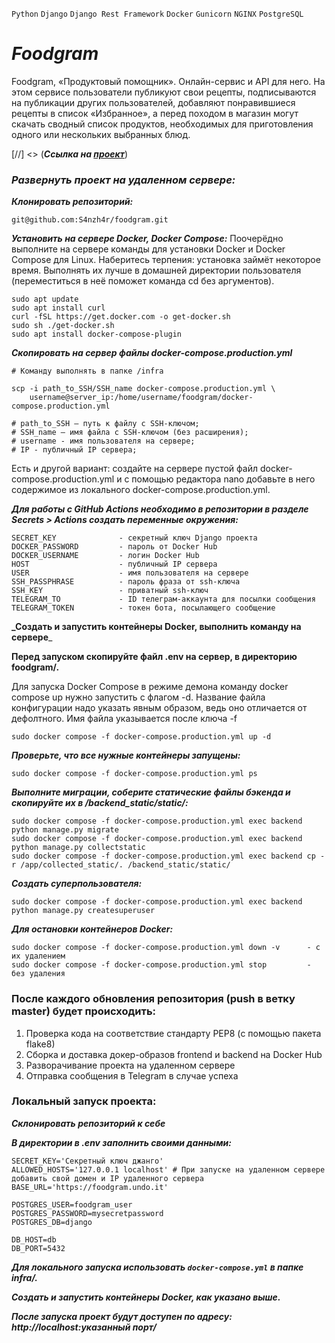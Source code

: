 `Python` `Django` `Django Rest Framework` `Docker` `Gunicorn` `NGINX` `PostgreSQL`

# **_Foodgram_**
Foodgram, «Продуктовый помощник». Онлайн-сервис и API для него. На этом сервисе пользователи публикуют свои рецепты, подписываются на публикации других пользователей, добавляют понравившиеся рецепты в список «Избранное», а перед походом в магазин могут скачать сводный список продуктов, необходимых для приготовления одного или нескольких выбранных блюд.

[//] <> (**_Ссылка на [проект](https://foodgram.undo.it/recipes "Гиперссылка к проекту.")_**)


### _Развернуть проект на удаленном сервере:_

**_Клонировать репозиторий:_**
```
git@github.com:S4nzh4r/foodgram.git
```
**_Установить на сервере Docker, Docker Compose:_**
Поочерёдно выполните на сервере команды для установки Docker и Docker Compose для Linux. Наберитесь терпения: установка займёт некоторое время. Выполнять их лучше в домашней директории пользователя (переместиться в неё поможет команда cd без аргументов).

```
sudo apt update
sudo apt install curl
curl -fSL https://get.docker.com -o get-docker.sh
sudo sh ./get-docker.sh
sudo apt install docker-compose-plugin
```
**_Скопировать на сервер файлы docker-compose.production.yml_**
```
# Команду выполнять в папке /infra

scp -i path_to_SSH/SSH_name docker-compose.production.yml \
    username@server_ip:/home/username/foodgram/docker-compose.production.yml

# path_to_SSH — путь к файлу с SSH-ключом;
# SSH_name — имя файла с SSH-ключом (без расширения);
# username - имя пользователя на сервере;
# IP - публичный IP сервера;
```

Есть и другой вариант: создайте на сервере пустой файл docker-compose.production.yml и с помощью редактора nano добавьте в него содержимое из локального docker-compose.production.yml.

**_Для работы с GitHub Actions необходимо в репозитории в разделе Secrets > Actions создать переменные окружения:_**
```
SECRET_KEY              - секретный ключ Django проекта
DOCKER_PASSWORD         - пароль от Docker Hub
DOCKER_USERNAME         - логин Docker Hub
HOST                    - публичный IP сервера
USER                    - имя пользователя на сервере
SSH_PASSPHRASE          - пароль фраза от ssh-ключа
SSH_KEY                 - приватный ssh-ключ
TELEGRAM_TO             - ID телеграм-аккаунта для посылки сообщения
TELEGRAM_TOKEN          - токен бота, посылающего сообщение
```

**_Создать и запустить контейнеры Docker, выполнить команду на сервере**_

**Перед запуском скопируйте файл .env на сервер, в директорию foodgram/.**

Для запуска Docker Compose в режиме демона команду docker compose up нужно запустить с флагом -d.
Название файла конфигурации надо указать явным образом, ведь оно отличается от дефолтного. Имя файла указывается после ключа -f
```
sudo docker compose -f docker-compose.production.yml up -d
```
**_Проверьте, что все нужные контейнеры запущены:_**
```
sudo docker compose -f docker-compose.production.yml ps
```
**_Выполните миграции, соберите статические файлы бэкенда и скопируйте их в /backend\_static/static/:_**
```
sudo docker compose -f docker-compose.production.yml exec backend python manage.py migrate
sudo docker compose -f docker-compose.production.yml exec backend python manage.py collectstatic
sudo docker compose -f docker-compose.production.yml exec backend cp -r /app/collected_static/. /backend_static/static/
```
**_Создать суперпользователя:_**
```
sudo docker compose -f docker-compose.production.yml exec backend python manage.py createsuperuser
```
**_Для остановки контейнеров Docker:_**
```
sudo docker compose -f docker-compose.production.yml down -v      - с их удалением
sudo docker compose -f docker-compose.production.yml stop         - без удаления
```
### После каждого обновления репозитория (push в ветку master) будет происходить:

1. Проверка кода на соответствие стандарту PEP8 (с помощью пакета flake8)
2. Сборка и доставка докер-образов frontend и backend на Docker Hub
3. Разворачивание проекта на удаленном сервере
4. Отправка сообщения в Telegram в случае успеха

### Локальный запуск проекта:

**_Склонировать репозиторий к себе_**

**_В директории в .env заполнить своими данными:_**
```
SECRET_KEY='Секретный ключ джанго'
ALLOWED_HOSTS='127.0.0.1 localhost' # При запуске на удаленном сервере добавить свой домен и IP удаленного сервера
BASE_URL='https://foodgram.undo.it'

POSTGRES_USER=foodgram_user
POSTGRES_PASSWORD=mysecretpassword
POSTGRES_DB=django

DB_HOST=db
DB_PORT=5432
```
**_Для локального запуска использовать `docker-compose.yml` в папке infra/._**

**_Создать и запустить контейнеры Docker, как указано выше._**

**_После запуска проект будут доступен по адресу: http://localhost:указанный порт/_**
